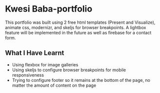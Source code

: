 # Kwesi Baba-portfolio

This portfolio was built using 2 free html templates (Present and Visualize), animate css, modernizr,
and skeljs for browser breakpoints.
A lightbox feature will be implemented in the future as well as firebase for a contact form.


## What I Have Learnt

- Using flexbox for image galleries
- Using skeljs to configure browser breakpoints for mobile responsiveness
- Trying to configure footer so it remains at the bottom of the page, no matter the amount of content on the page
